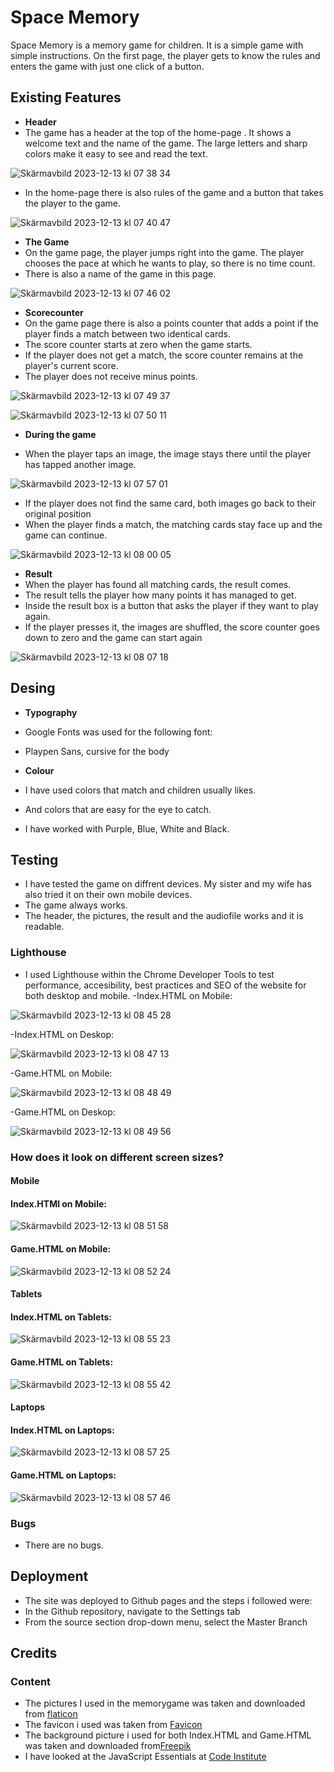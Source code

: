 # Space Memory

Space Memory is a memory game for children. It is a simple game with simple instructions. On the first page, the player gets to know the rules and enters the game with just one click of a button.

## Existing Features

- **Header**
- The game has a header at the top of the home-page . It shows a welcome text and the name of the game. The large letters and sharp colors make it easy to see and read the text.

![Skärmavbild 2023-12-13 kl  07 38 34](https://github.com/matgus217/space-memory/assets/147818054/7ac7a708-ff54-42fa-b89b-a9242f3a7c04)

- In the home-page there is also rules of the game and a button that takes the player to the game.

![Skärmavbild 2023-12-13 kl  07 40 47](https://github.com/matgus217/space-memory/assets/147818054/8ea11c8e-1168-41fb-9aa3-41d18badac64)

- **The Game**
- On the game page, the player jumps right into the game. The player chooses the pace at which he wants to play, so there is no time count.
- There is also a name of the game in this page.

![Skärmavbild 2023-12-13 kl  07 46 02](https://github.com/matgus217/space-memory/assets/147818054/1d387976-19c3-419b-aa34-79f8e1aac1f1)

- **Scorecounter**
- On the game page there is also a points counter that adds a point if the player finds a match between two identical cards.
- The score counter starts at zero when the game starts.
- If the player does not get a match, the score counter remains at the player's current score.
- The player does not receive minus points.

![Skärmavbild 2023-12-13 kl  07 49 37](https://github.com/matgus217/space-memory/assets/147818054/3e2abbe4-4214-4762-bdc0-fc92f79a9c4c)

![Skärmavbild 2023-12-13 kl  07 50 11](https://github.com/matgus217/space-memory/assets/147818054/6a51ccec-9a04-478e-858a-294012097b8d)

- **During the game**

- When the player taps an image, the image stays there until the player has tapped another image.

![Skärmavbild 2023-12-13 kl  07 57 01](https://github.com/matgus217/space-memory/assets/147818054/ed090313-fc54-47be-81f3-1035a77b2201)

- If the player does not find the same card, both images go back to their original position
- When the player finds a match, the matching cards stay face up and the game can continue.

![Skärmavbild 2023-12-13 kl  08 00 05](https://github.com/matgus217/space-memory/assets/147818054/26413e90-e31f-4765-bfdc-5033c06604c3)

- **Result**
- When the player has found all matching cards, the result comes.
- The result tells the player how many points it has managed to get.
- Inside the result box is a button that asks the player if they want to play again.
- If the player presses it, the images are shuffled, the score counter goes down to zero and the game can start again

![Skärmavbild 2023-12-13 kl  08 07 18](https://github.com/matgus217/space-memory/assets/147818054/0cb4f6ca-0b7c-460f-b510-ae63eed2b1f6)

## Desing

- **Typography**
- Google Fonts was used for the following font:
- Playpen Sans, cursive for the body

- **Colour**
- I have used colors that match and children usually likes.
- And colors that are easy for the eye to catch.
- I have worked with Purple, Blue, White and Black.

## Testing
- I have tested the game on diffrent devices. My sister and my wife has also tried it on their own mobile devices.
- The game always works.
- The header, the pictures, the result and the audiofile works and it is readable.

 ### Lighthouse

- I used Lighthouse within the Chrome Developer Tools to test performance, accesibility, best practices and SEO of the website for both desktop and mobile.
-Index.HTML on Mobile:

![Skärmavbild 2023-12-13 kl  08 45 28](https://github.com/matgus217/space-memory/assets/147818054/796d1e58-e44b-4456-a5ae-15d3b10bc2be)

-Index.HTML on Deskop:

![Skärmavbild 2023-12-13 kl  08 47 13](https://github.com/matgus217/space-memory/assets/147818054/b42b56a3-e73c-4c3f-a03d-b362dfbf2067)

-Game.HTML on Mobile:

![Skärmavbild 2023-12-13 kl  08 48 49](https://github.com/matgus217/space-memory/assets/147818054/419fde80-50a0-44ed-9c0a-a767286961d5)

-Game.HTML on Deskop:

![Skärmavbild 2023-12-13 kl  08 49 56](https://github.com/matgus217/space-memory/assets/147818054/4c427bb0-f7d6-4e93-b5ee-0ced9ca84706)

### How does it look on different screen sizes?

#### Mobile

#### Index.HTMl on Mobile:

![Skärmavbild 2023-12-13 kl  08 51 58](https://github.com/matgus217/space-memory/assets/147818054/eb21c2e2-58b1-4c90-bd31-66e6e74ea431)

#### Game.HTML on Mobile:

![Skärmavbild 2023-12-13 kl  08 52 24](https://github.com/matgus217/space-memory/assets/147818054/55a7cd58-4e7a-4a90-8469-9ae85de92a54)

#### Tablets

#### Index.HTML on Tablets:

![Skärmavbild 2023-12-13 kl  08 55 23](https://github.com/matgus217/space-memory/assets/147818054/1f654a10-d97a-43ce-a2a6-4c4c7613d666)

#### Game.HTML on Tablets:

![Skärmavbild 2023-12-13 kl  08 55 42](https://github.com/matgus217/space-memory/assets/147818054/ae8b45ac-2aab-404c-8ec8-1caee364d286)

#### Laptops

#### Index.HTML on Laptops:

![Skärmavbild 2023-12-13 kl  08 57 25](https://github.com/matgus217/space-memory/assets/147818054/317cc791-2a63-40ca-8ece-3c6f6b20aafa)

#### Game.HTML on Laptops:

![Skärmavbild 2023-12-13 kl  08 57 46](https://github.com/matgus217/space-memory/assets/147818054/c5aa3ee5-8644-4dfc-82ce-c30b7a4f6198)


### Bugs

- There are no bugs.

## Deployment
- The site was deployed to Github pages and the steps i followed were:
- In the Github repository, navigate to the Settings tab
- From the source section drop-down menu, select the Master Branch

## Credits

### Content

- The pictures I used in the memorygame was taken and downloaded from [flaticon](https://www.flaticon.com/)
- The favicon i used was taken from [Favicon](https://favicon.io/)
- The background picture i used for both Index.HTML and Game.HTML was taken and downloaded from[Freepik](https://www.freepik.com/)
- I have looked at the JavaScript Essentials at [Code Institute](https://learn.codeinstitute.net/dashboard)
